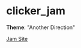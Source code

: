 # clicker_jam

**Theme**: "Another Direction"

[Jam Site](https://itch.io/jam/clicker-jam-spring-2023)

